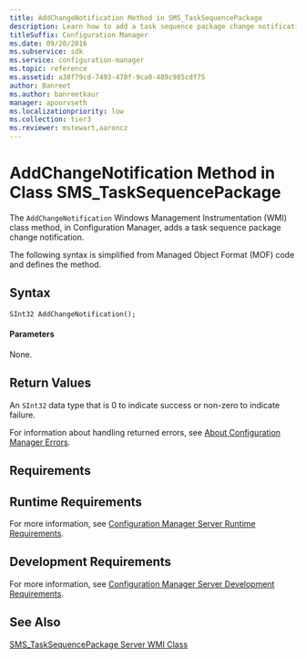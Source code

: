 ```yaml
---
title: AddChangeNotification Method in SMS_TaskSequencePackage
description: Learn how to add a task sequence package change notification using the AddChangNotification class in Configuration Manager.
titleSuffix: Configuration Manager
ms.date: 09/20/2016
ms.subservice: sdk
ms.service: configuration-manager
ms.topic: reference
ms.assetid: a38f79cd-7493-470f-9ca0-489c985cdf75
author: Banreet
ms.author: banreetkaur
manager: apoorvseth
ms.localizationpriority: low
ms.collection: tier3
ms.reviewer: mstewart,aaroncz 
---
```

# AddChangeNotification Method in Class SMS_TaskSequencePackage
The `AddChangeNotification` Windows Management Instrumentation (WMI) class method, in Configuration Manager, adds a task sequence package change notification.  

 The following syntax is simplified from Managed Object Format (MOF) code and defines the method.  

## Syntax  

```  
SInt32 AddChangeNotification();  
```  

#### Parameters  
 None.  

## Return Values  
 An `SInt32` data type that is 0 to indicate success or non-zero to indicate failure.  

 For information about handling returned errors, see [About Configuration Manager Errors](../../../develop/core/understand/about-configuration-manager-errors.md).  

## Requirements  

## Runtime Requirements  
 For more information, see [Configuration Manager Server Runtime Requirements](../../../develop/core/reqs/server-runtime-requirements.md).  

## Development Requirements  
 For more information, see [Configuration Manager Server Development Requirements](../../../develop/core/reqs/server-development-requirements.md).  

## See Also  
 [SMS_TaskSequencePackage Server WMI Class](../../../develop/reference/osd/sms_tasksequencepackage-server-wmi-class.md)
